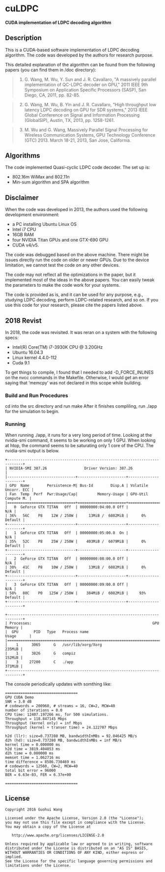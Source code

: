 # cuLDPC
#### CUDA implementation of LDPC decoding algorithm

## Description
This is a CUDA-based software implementation of LDPC decoding algorithm. The code was developed by the authors for research purpose. 

This detailed explanation of the algorithm can be found from the following papers (you can find them in /doc directory):

> 1. G. Wang, M. Wu, Y. Sun and J. R. Cavallaro, "A massively parallel implementation of QC-LDPC decoder on GPU," 2011 IEEE 9th Symposium on Application Specific Processors (SASP), San Diego, CA, 2011, pp. 82-85.

> 2. G. Wang, M. Wu, B. Yin and J. R. Cavallaro, "High throughput low latency LDPC decoding on GPU for SDR systems," 2013 IEEE Global Conference on Signal and Information Processing (GlobalSIP), Austin, TX, 2013, pp. 1258-1261.

> 3. M. Wu and G. Wang, Massively Parallel Signal Processing for Wireless Communication Systems, GPU Technology Conference (GTC) 2013. March 18-21, 2013, San Jose, California.

## Algorithms
The code implemented Quasi-cyclic LDPC code decoder. The set up is:
* 802.16m WiMax and 802.11n
* Min-sum algorithm and SPA algorithm

## Disclaimer
When the code was developed in 2013, the authors used the following development environment: 
* a PC installing Ubuntu Linux OS
* Intel i7 CPU
* 16GB RAM
* four NVIDIA Titan GPUs and one GTX-690 GPU
* CUDA v4/v5.

The code was debugged based on the above machine. There might be issues directly run the code on older or newer GPUs. Due to the device limitation, we cannot test the code on any other devices. 

The code may not reflect all the optimizations in the paper, but it implemented most of the ideas in the above papers. You can easily tweak the parameters to make the code work for your systems.

The code is provided as is, and it can be used for any purpose, e.g., studying LDPC decoding, perform LDPC-related research, and so on. If you use this code for your research, please cite the papers listed above. 

## 2018 Revist
In 2018, the code was revisited. It was reran on a system with the following specs:
* Intel(R) Core(TM) i7-3930K CPU @ 3.20GHz
* Ubuntu 16.04.3
* Linux kernel 4.4.0-112
* Cuda 9.1

To get things to compile, I found that I needed to add -D_FORCE_INLINES on the nvcc commands in the Makefile. Otherwise, I would get an error saying that ‘memcpy’ was not declared in this scope while building.  

### Build and Run Procedures
cd into the src directory and run make
After it finishes compliling, run ./app for the simulation to begin.

### Running
When running ./app, it runs for a very long period of time. Looking at the nvidia-smi command, it seems to be working on only 1 GPU. When looking at htop, the command seems to be saturating only 1 core of the CPU. The nvidia-smi output is below. 

```
+-----------------------------------------------------------------------------+
| NVIDIA-SMI 387.26                 Driver Version: 387.26                    |
|-------------------------------+----------------------+----------------------+
| GPU  Name        Persistence-M| Bus-Id        Disp.A | Volatile Uncorr. ECC |
| Fan  Temp  Perf  Pwr:Usage/Cap|         Memory-Usage | GPU-Util  Compute M. |
|===============================+======================+======================|
|   0  GeForce GTX TITAN   Off  | 00000000:04:00.0 Off |                  N/A |
| 36%   56C    P8    12W / 250W |     13MiB /  6082MiB |      0%      Default |
+-------------------------------+----------------------+----------------------+
|   1  GeForce GTX TITAN   Off  | 00000000:05:00.0  On |                  N/A |
| 35%   52C    P8    25W / 250W |    403MiB /  6079MiB |      0%      Default |
+-------------------------------+----------------------+----------------------+
|   2  GeForce GTX TITAN   Off  | 00000000:08:00.0 Off |                  N/A |
| 30%   41C    P8    10W / 250W |     13MiB /  6082MiB |      0%      Default |
+-------------------------------+----------------------+----------------------+
|   3  GeForce GTX TITAN   Off  | 00000000:09:00.0 Off |                  N/A |
| 58%   80C    P0   125W / 250W |    384MiB /  6082MiB |     93%      Default |
+-------------------------------+----------------------+----------------------+
                                                                               
+-----------------------------------------------------------------------------+
| Processes:                                                       GPU Memory |
|  GPU       PID   Type   Process name                             Usage      |
|=============================================================================|
|    1      3065      G   /usr/lib/xorg/Xorg                           235MiB |
|    1      3826      G   compiz                                       152MiB |
|    3     27200      C   ./app                                        371MiB |
+-----------------------------------------------------------------------------+
```


The  console periodically updates with somthing like:

```
=================================
GPU CUDA Demo
SNR = 3.0 dB
# codewords = 200960, # streams = 16, CW=2, MCW=40
number of iterations = 0.0 
CPU time: 12407.197266 ms, for 500 simulations.
Throughput = 118.847145 Mbps
Throughput (kernel only) = inf Mbps
Throughput (kernel + transer time) = 24.122707 Mbps

h2d (llr): size=0.737280 MB, bandwidthInMBs = 92.046425 MB/s
d2h (hd): size=0.737280 MB, bandwidthInMBs = inf MB/s
kernel time = 0.000000 ms 
h2d time = 3819.404053 ms 
d2h time = 0.000000 ms
memset time = 1.062716 ms 
time difference = 8586.730469 ms 
# codewords = 12560, CW=2, MCW=40
total bit error = 96000
BER = 6.63e-03, FER = 6.37e+00

=================================
```

## License
    Copyright 2016 Guohui Wang

    Licensed under the Apache License, Version 2.0 (the "License");
    you may not use this file except in compliance with the License.
    You may obtain a copy of the License at

       http://www.apache.org/licenses/LICENSE-2.0

    Unless required by applicable law or agreed to in writing, software
    distributed under the License is distributed on an "AS IS" BASIS,
    WITHOUT WARRANTIES OR CONDITIONS OF ANY KIND, either express or implied.
    See the License for the specific language governing permissions and
    limitations under the License.
